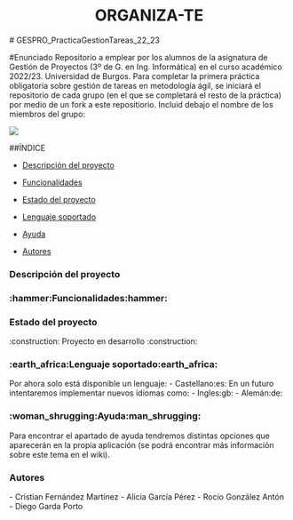 <h1 align="center"> ORGANIZA-TE </h1>
# GESPRO_PracticaGestionTareas_22_23

#Enunciado
Repositorio a emplear por los alumnos de la asignatura de Gestión de Proyectos (3º de G. en Ing. Informática) en el curso académico 2022/23. Universidad de Burgos.  Para completar la primera práctica obligatoria sobre gestión de tareas en metodología ágil, se iniciará el repositorio de cada grupo (en el que se completará el resto de la práctica) por medio de un fork a este repositiorio.  Incluid debajo el nombre de los miembros del grupo:

<p align="left">
<img src="https://img.shields.io/badge/STATUS-EN%20DESAROLLO-green">
</p>

##ÍNDICE

* [Descripción del proyecto](#descripción-del-proyecto) 

* [Funcionalidades](#funcionalidades) 

* [Estado del proyecto](#estado-del-proyecto)

* [Lenguaje soportado](#lenguaje-soportado)

* [Ayuda](#ayuda)

* [Autores](#autores)

<h3 href="#descripción-del-proyecto">Descripción del proyecto</h3>

<h3 href="#funcionalidades">:hammer:Funcionalidades:hammer:</h3>

<h3 href="#estado-del-proyecto">Estado del proyecto</h3>
:construction: Proyecto en desarrollo :construction:

<h3 href="#lenguaje-soportado">:earth_africa:Lenguaje soportado:earth_africa:</h3>
Por ahora solo está disponible un lenguaje:
 - Castellano:es:
En un futuro intentaremos implementar nuevos idiomas como:
 - Ingles:gb:
 - Alemán:de:

<h3 href="#ayuda">:woman_shrugging:Ayuda:man_shrugging:</h3>
Para encontrar el apartado de ayuda tendremos distintas opciones que aparecerán en la propia aplicación (se podrá encontrar más información sobre este tema en el wiki).

<h3 href="#autores">Autores</h3> 
 - Cristian Fernández Martínez 
 - Alicia García Pérez 
 - Rocío González Antón 
 - Diego Garda Porto

